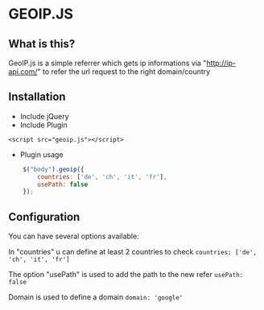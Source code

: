 GEOIP.JS
==============


What is this?
--------------

GeoIP.js is a simple referrer which gets ip informations via "http://ip-api.com/" to refer the url request to the right domain/country


Installation
--------------

- Include jQuery 
- Include Plugin

```
<script src="geoip.js"></script>
```


- Plugin usage
```javascript
	$("body").geoip({
		countries: ['de', 'ch', 'it', 'fr'],
        usePath: false
	});
``` 	
Configuration
--------------

You can have several options available:

In "countries" u can define at least 2 countries to check
``` countries: ['de', 'ch', 'it', 'fr'] ```

The option "usePath" is used to add the path to the new refer
``` usePath: false ```

Domain is used to define a domain
``` domain: 'google' ```

